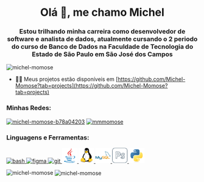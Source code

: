 <h1 align="center">Olá 👋, me chamo Michel</h1>
<h3 align="center">Estou trilhando minha carreira como desenvolvedor de software e analista de dados, atualmente cursando o 2 periodo do curso de Banco de Dados na Faculdade de Tecnologia do Estado de São Paulo em São José dos Campos</h3>

<p align="left"> <img src="https://komarev.com/ghpvc/?username=michel-momose&label=Profile%20views&color=0e75b6&style=flat" alt="michel-momose" /> </p>

- 👨‍💻 Meus projetos estão disponíveis em [https://github.com/Michel-Momose?tab=projects](https://github.com/Michel-Momose?tab=projects)

<h3 align="left">Minhas Redes:</h3>
<p align="left">
<a href="https://linkedin.com/in/michel-momose-b78a04203" target="blank"><img align="center" src="https://raw.githubusercontent.com/rahuldkjain/github-profile-readme-generator/master/src/images/icons/Social/linked-in-alt.svg" alt="michel-momose-b78a04203" height="30" width="40" /></a>
<a href="https://instagram.com/mmmomose" target="blank"><img align="center" src="https://raw.githubusercontent.com/rahuldkjain/github-profile-readme-generator/master/src/images/icons/Social/instagram.svg" alt="mmmomose" height="30" width="40" /></a>
</p>

<h3 align="left">Linguagens e Ferramentas:</h3>
<p align="left"> <a href="https://www.gnu.org/software/bash/" target="_blank" rel="noreferrer"> <img src="https://www.vectorlogo.zone/logos/gnu_bash/gnu_bash-icon.svg" alt="bash" width="40" height="40"/> </a> <a href="https://www.figma.com/" target="_blank" rel="noreferrer"> <img src="https://www.vectorlogo.zone/logos/figma/figma-icon.svg" alt="figma" width="40" height="40"/> </a> <a href="https://git-scm.com/" target="_blank" rel="noreferrer"> <img src="https://www.vectorlogo.zone/logos/git-scm/git-scm-icon.svg" alt="git" width="40" height="40"/> </a> <a href="https://www.java.com" target="_blank" rel="noreferrer"> <img src="https://raw.githubusercontent.com/devicons/devicon/master/icons/java/java-original.svg" alt="java" width="40" height="40"/> </a> <a href="https://www.linux.org/" target="_blank" rel="noreferrer"> <img src="https://raw.githubusercontent.com/devicons/devicon/master/icons/linux/linux-original.svg" alt="linux" width="40" height="40"/> </a> <a href="https://www.mysql.com/" target="_blank" rel="noreferrer"> <img src="https://raw.githubusercontent.com/devicons/devicon/master/icons/mysql/mysql-original-wordmark.svg" alt="mysql" width="40" height="40"/> </a> <a href="https://www.photoshop.com/en" target="_blank" rel="noreferrer"> <img src="https://raw.githubusercontent.com/devicons/devicon/master/icons/photoshop/photoshop-line.svg" alt="photoshop" width="40" height="40"/> </a> <a href="https://www.python.org" target="_blank" rel="noreferrer"> <img src="https://raw.githubusercontent.com/devicons/devicon/master/icons/python/python-original.svg" alt="python" width="40" height="40"/> </a> </p>

<p><img align="left" src="https://github-readme-stats.vercel.app/api/top-langs?username=michel-momose&show_icons=true&locale=en&layout=compact" alt="michel-momose" /></p>

<p>&nbsp;<img align="center" src="https://github-readme-stats.vercel.app/api?username=michel-momose&show_icons=true&locale=en" alt="michel-momose" /></p>
